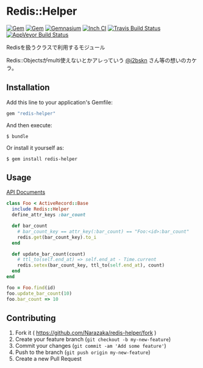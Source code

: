 # Redis::Helper

[![Gem](https://img.shields.io/gem/v/redis-helper.svg)](https://rubygems.org/gems/redis-helper)
[![Gem](https://img.shields.io/gem/dtv/redis-helper.svg)](https://rubygems.org/gems/redis-helper)
[![Gemnasium](https://gemnasium.com/Narazaka/redis-helper.svg)](https://gemnasium.com/Narazaka/redis-helper)
[![Inch CI](http://inch-ci.org/github/Narazaka/redis-helper.svg)](http://inch-ci.org/github/Narazaka/redis-helper)
[![Travis Build Status](https://travis-ci.org/Narazaka/redis-helper.svg)](https://travis-ci.org/Narazaka/redis-helper)
[![AppVeyor Build Status](https://ci.appveyor.com/api/projects/status/github/Narazaka/redis-helper?svg=true)](https://ci.appveyor.com/project/Narazaka/redis-helper)

Redisを扱うクラスで利用するモジュール

Redis::Objectsがmulti使えないとかアレっていう [@i2bskn](https://github.com/i2bskn) さん等の想いのカケラ。

## Installation

Add this line to your application's Gemfile:

```ruby
gem "redis-helper"
```

And then execute:

    $ bundle

Or install it yourself as:

    $ gem install redis-helper

## Usage

[API Documents](http://www.rubydoc.info/gems/redis-helper/)

```ruby
class Foo < ActiveRecord::Base
  include Redis::Helper
  define_attr_keys :bar_count

  def bar_count
    # bar_count_key == attr_key(:bar_count) == "Foo:<id>:bar_count"
    redis.get(bar_count_key).to_i
  end

  def update_bar_count(count)
    # ttl_to(self.end_at) => self.end_at - Time.current
    redis.setex(bar_count_key, ttl_to(self.end_at), count)
  end
end

foo = Foo.find(id)
foo.update_bar_count(10)
foo.bar_count => 10
```

## Contributing

1. Fork it ( https://github.com/Narazaka/redis-helper/fork )
2. Create your feature branch (`git checkout -b my-new-feature`)
3. Commit your changes (`git commit -am 'Add some feature'`)
4. Push to the branch (`git push origin my-new-feature`)
5. Create a new Pull Request
